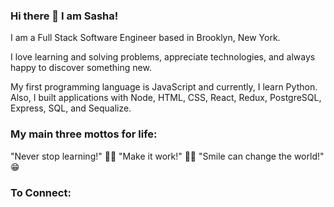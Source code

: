 ### Hi there 👋 I am Sasha! 

I am a Full Stack Software Engineer based in Brooklyn, New York. 

I love learning and solving problems, appreciate technologies, and always happy to discover something new.

My first programming language is JavaScript and currently, I learn Python.
Also, I built applications with Node, HTML, CSS, React, Redux, PostgreSQL, Express, SQL, and Sequalize.

### My main three mottos for life:
"Never stop learning!" 🧐🔭
"Make it work!" 👍🏼
"Smile can change the world!" 😁

### To Connect:
[LinkedIn]: https://www.linkedin.com/in/aleksandra-bardymova/

<!--
**AleksandraBard/AleksandraBard** is a ✨ _special_ ✨ repository because its `README.md` (this file) appears on your GitHub profile.

Here are some ideas to get you started:

- 🔭 I’m currently working on ...
- 🌱 I’m currently learning ...
- 👯 I’m looking to collaborate on ...
- 🤔 I’m looking for help with ...
- 💬 Ask me about ...
- 📫 How to reach me: ...
- 😄 Pronouns: ...
- ⚡ Fun fact: ...
-->

